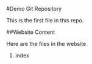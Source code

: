 #Demo Git Repository

This is the first file in this repo. 


##Website Content

Here are the files in the website




1. index